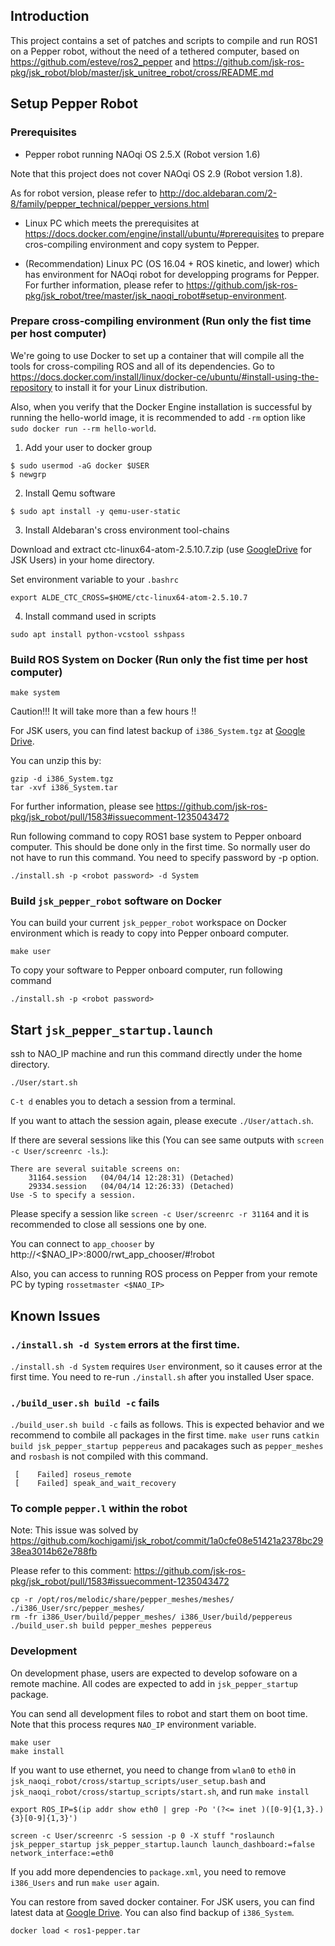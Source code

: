 ## Introduction

This project contains a set of patches and scripts to compile and run ROS1 on a Pepper robot, without the need of a tethered computer, based on https://github.com/esteve/ros2_pepper and https://github.com/jsk-ros-pkg/jsk_robot/blob/master/jsk_unitree_robot/cross/README.md

## Setup Pepper Robot

### Prerequisites

- Pepper robot running NAOqi OS 2.5.X (Robot version 1.6)

Note that this project does not cover NAOqi OS 2.9 (Robot version 1.8).

As for robot version, please refer to http://doc.aldebaran.com/2-8/family/pepper_technical/pepper_versions.html

- Linux PC which meets the prerequisites at https://docs.docker.com/engine/install/ubuntu/#prerequisites to prepare cros-compiling environment and copy system to Pepper.

- (Recommendation) Linux PC (OS 16.04 + ROS kinetic, and lower) which has environment for NAOqi robot for developping programs for Pepper. For further information, please refer to https://github.com/jsk-ros-pkg/jsk_robot/tree/master/jsk_naoqi_robot#setup-environment.

### Prepare cross-compiling environment (Run only the fist time per host computer)

We're going to use Docker to set up a container that will compile all the tools for cross-compiling ROS and all of its dependencies. Go to https://docs.docker.com/install/linux/docker-ce/ubuntu/#install-using-the-repository to install it for your Linux distribution.

Also, when you verify that the Docker Engine installation is successful by running the hello-world image, it is recommended to add `-rm` option like `sudo docker run --rm hello-world`.

1. Add your user to docker group
```
$ sudo usermod -aG docker $USER
$ newgrp
```

2. Install Qemu software
```
$ sudo apt install -y qemu-user-static
```

3. Install Aldebaran's cross environment tool-chains

Download and extract ctc-linux64-atom-2.5.10.7.zip (use [GoogleDrive](https://drive.google.com/drive/folders/1P49oBEobwyVI4TG1nxxXUftc9TLEYEc7) for JSK Users) in your home directory.

Set environment variable to your `.bashrc`

```
export ALDE_CTC_CROSS=$HOME/ctc-linux64-atom-2.5.10.7
```

4. Install command used in scripts

```
sudo apt install python-vcstool sshpass
```

### Build ROS System on Docker  (Run only the fist time per host computer)

```
make system
```

Caution!!! It will take more than a few hours !!

For JSK users, you can find latest backup of `i386_System.tgz` at [Google Drive](https://drive.google.com/drive/u/1/folders/10rINVGt1iDM2WNofmf0sZBX_iTnpXya6).

You can unzip this by:
```
gzip -d i386_System.tgz
tar -xvf i386_System.tar
```
For further information, please see https://github.com/jsk-ros-pkg/jsk_robot/pull/1583#issuecomment-1235043472

Run following command to copy ROS1 base system to Pepper onboard computer. This should be done only in the first time. So normally user do not have to run this command. You need to specify password by -p option.
```
./install.sh -p <robot password> -d System
```

### Build `jsk_pepper_robot` software on Docker

You can build your current `jsk_pepper_robot` workspace on Docker environment which is ready to copy into Pepper onboard computer.

```
make user
```

To copy your software to Pepper onboard computer, run following command
```
./install.sh -p <robot password>
```

## Start `jsk_pepper_startup.launch`

ssh to NAO_IP machine and run this command directly under the home directory.
```
./User/start.sh
```

`C-t d` enables you to detach a session from a terminal.

If you want to attach the session again, please execute `./User/attach.sh`.

If there are several sessions like this (You can see same outputs with `screen -c User/screenrc -ls`.):
```
There are several suitable screens on:
	31164.session	(04/04/14 12:28:31)	(Detached)
	29334.session	(04/04/14 12:26:33)	(Detached)
Use -S to specify a session.
```

Please specify a session like `screen -c User/screenrc -r 31164` and it is recommended to close all sessions one by one.

You can connect to `app_chooser` by http://<$NAO_IP>:8000/rwt_app_chooser/#!robot

Also, you can access to running ROS process on Pepper from your remote PC by typing `rossetmaster <$NAO_IP>`

## Known Issues

### `./install.sh -d System` errors at the first time.

`./install.sh -d System` requires `User` environment, so it causes error at the first time. You need to re-run `./install.sh` after you installed User space.

### `./build_user.sh build -c` fails

`./build_user.sh build -c` fails as follows. This is expected behavior and we recommend to combile all packages in the first time. `make user` runs `catkin build jsk_pepper_startup peppereus` and pacakages such as `pepper_meshes` and `rosbash` is not compiled with this command.

```
 [    Failed] roseus_remote
 [    Failed] speak_and_wait_recovery
```

### To comple `pepper.l` within the robot

Note: This issue was solved by https://github.com/kochigami/jsk_robot/commit/1a0cfe08e51421a2378bc2938ea3014b62e788fb

Please refer to this comment: https://github.com/jsk-ros-pkg/jsk_robot/pull/1583#issuecomment-1235043472
```
cp -r /opt/ros/melodic/share/pepper_meshes/meshes/  ./i386_User/src/pepper_meshes/
rm -fr i386_User/build/pepper_meshes/ i386_User/build/peppereus
./build_user.sh build pepper_meshes peppereus
```

### Development

On development phase, users are expected to develop sofoware on a remote machine. All codes are expected to add in `jsk_pepper_startup` package.


You can send all development files to robot and start them on boot time. Note that this process requres `NAO_IP` environment variable.

```
make user
make install
```

If you want to use ethernet, you need to change from `wlan0` to `eth0` in `jsk_naoqi_robot/cross/startup_scripts/user_setup.bash` and `jsk_naoqi_robot/cross/startup_scripts/start.sh`, and run `make install`
```
export ROS_IP=$(ip addr show eth0 | grep -Po '(?<= inet )([0-9]{1,3}.){3}[0-9]{1,3}')
```

```
screen -c User/screenrc -S session -p 0 -X stuff "roslaunch jsk_pepper_startup jsk_pepper_startup.launch launch_dashboard:=false network_interface:=eth0
```

If you add more dependencies to `package.xml`, you need to remove `i386_Users` and run `make user` again.


You can restore from saved docker container. For JSK users, you can find latest data at [Google Drive](https://drive.google.com/drive/u/1/folders/10rINVGt1iDM2WNofmf0sZBX_iTnpXya6). You can also find backup of `i386_System`.
```
docker load < ros1-pepper.tar
```